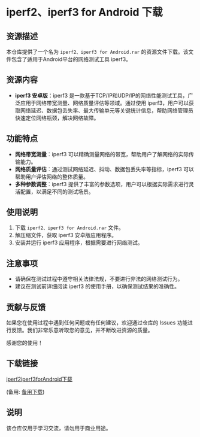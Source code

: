 # iperf2、iperf3 for Android 下载

## 资源描述

本仓库提供了一个名为 `iperf2、iperf3 for Android.rar` 的资源文件下载。该文件包含了适用于Android平台的网络测试工具 iperf3。

## 资源内容

- **iperf3 安卓版**：iperf3 是一款基于TCP/IP和UDP/IP的网络性能测试工具，广泛应用于网络带宽测量、网络质量评估等领域。通过使用 iperf3，用户可以获取网络延迟、数据包丢失率、最大传输单元等关键统计信息，帮助网络管理员快速定位网络瓶颈，解决网络故障。

## 功能特点

- **网络带宽测量**：iperf3 可以精确测量网络的带宽，帮助用户了解网络的实际传输能力。
- **网络质量评估**：通过测试网络延迟、抖动、数据包丢失率等指标，iperf3 可以帮助用户评估网络的整体质量。
- **多种参数调整**：iperf3 提供了丰富的参数选项，用户可以根据实际需求进行灵活配置，以满足不同的测试场景。

## 使用说明

1. 下载 `iperf2、iperf3 for Android.rar` 文件。
2. 解压缩文件，获取 iperf3 安卓版应用程序。
3. 安装并运行 iperf3 应用程序，根据需要进行网络测试。

## 注意事项

- 请确保在测试过程中遵守相关法律法规，不要进行非法的网络测试行为。
- 建议在测试前详细阅读 iperf3 的使用手册，以确保测试结果的准确性。

## 贡献与反馈

如果您在使用过程中遇到任何问题或有任何建议，欢迎通过仓库的 Issues 功能进行反馈。我们非常乐意听取您的意见，并不断改进资源的质量。

感谢您的使用！

## 下载链接
[iperf2iperf3forAndroid下载](https://pan.quark.cn/s/dcded87c19d1) 

(备用: [备用下载](https://pan.baidu.com/s/1OS1DIxISK3zNavKBK5UTZA?pwd=1234))

## 说明

该仓库仅用于学习交流，请勿用于商业用途。
